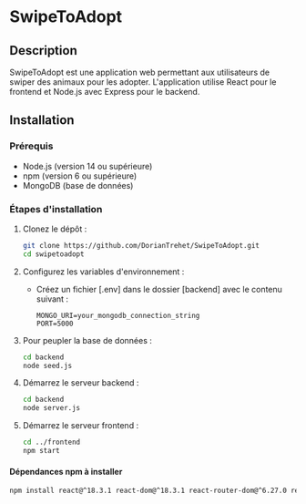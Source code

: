 # SwipeToAdopt

## Description
SwipeToAdopt est une application web permettant aux utilisateurs de swiper des animaux pour les adopter. L'application utilise React pour le frontend et Node.js avec Express pour le backend.

## Installation

### Prérequis
- Node.js (version 14 ou supérieure)
- npm (version 6 ou supérieure)
- MongoDB (base de données)

### Étapes d'installation

1. Clonez le dépôt :
    ```sh
    git clone https://github.com/DorianTrehet/SwipeToAdopt.git
    cd swipetoadopt
    ```

2. Configurez les variables d'environnement :
    - Créez un fichier [.env] dans le dossier [backend] avec le contenu suivant :
      ```
      MONGO_URI=your_mongodb_connection_string
      PORT=5000
      ```

3. Pour peupler la base de données :
    ```sh
    cd backend
    node seed.js
    ```

4. Démarrez le serveur backend :
    ```sh
    cd backend
    node server.js
    ```

5. Démarrez le serveur frontend :
    ```sh
    cd ../frontend
    npm start
    ```

#### Dépendances npm à installer
```sh
npm install react@^18.3.1 react-dom@^18.3.1 react-router-dom@^6.27.0 react-scripts@5.0.1 react-tinder-card@^1.6.4 @react-spring/web@^9.5.5 axios@^1.7.7 socket.io-client@^4.8.1 express@^4.21.1 mongoose@^8.9.4 bcryptjs@^2.4.3 jsonwebtoken@^9.0.2 config@^3.3.12 dotenv@^16.4.7 socket.io@^4.8.1 winston@^3.17.0
```
